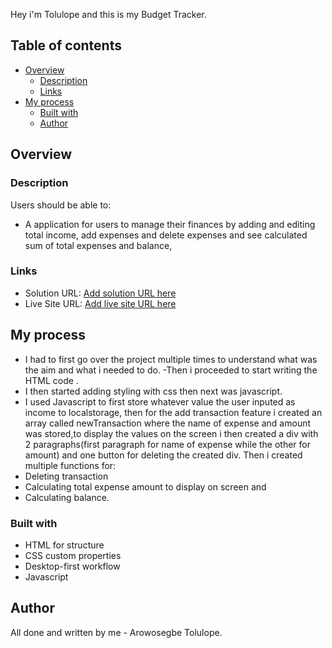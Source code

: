 Hey i'm Tolulope and this is my Budget Tracker.

## Table of contents

- [Overview](#overview)
  - [Description ](#description)
  - [Links](#links)
- [My process](#my-process)
  - [Built with](#built-with)
  - [Author](#author)

## Overview

### Description

Users should be able to:

- A application for users to manage their finances 
by adding and editing total income, add expenses and delete expenses and see calculated sum of total expenses and balance,

### Links

- Solution URL: [Add solution URL here](https://your-solution-url.com)
- Live Site URL: [Add live site URL here](https://your-live-site-url.com)

## My process
- I had to first go over the project multiple times to understand what was the aim and what i needed to do.
-Then i proceeded to start writing the HTML code .
- I then started adding styling with css then next was javascript.
- I used Javascript to first store whatever value the user inputed as income to localstorage, then for the add transaction feature i created an array called newTransaction where the name of expense and amount was stored,to display the values on the screen i then created a div with 2 paragraphs(first paragraph for name of expense while the other for amount) and one button for deleting the created div.
Then i created multiple functions for:
- Deleting transaction
- Calculating total expense amount to display on screen and
- Calculating balance.

### Built with

- HTML for structure
- CSS custom properties
- Desktop-first workflow
- Javascript


## Author
 All done and written by me - Arowosegbe Tolulope.


